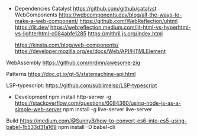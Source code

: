 * Dependencies
Catalyst
	https://github.com/github/catalyst
WebComponents
	https://webcomponents.dev/blog/all-the-ways-to-make-a-web-component/
	https://github.com/WebReflection/uhtml
	https://lit.dev/
	https://webreflection.medium.com/lit-html-vs-hyperhtml-vs-lighterhtml-c084abfe1285
	https://mithril.js.org/index.html

	https://kinsta.com/blog/web-components/
	https://developer.mozilla.org/es/docs/Web/API/HTMLElement

WebAssembly 
	https://github.com/nrdmn/awesome-zig

Patterns
	https://doc.qt.io/qt-5/statemachine-api.html

LSP-typescript: https://github.com/sublimelsp/LSP-typescript

* Development
	npm install http-server -g
		https://stackoverflow.com/questions/6084360/using-node-js-as-a-simple-web-server
	npm install -g live-server
		live-server


Build
	https://medium.com/@SunnyB/how-to-convert-es6-into-es5-using-babel-1b533d31a169
		npm install -D babel-cli
		